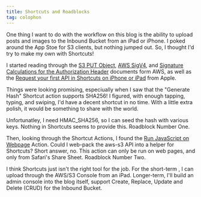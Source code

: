 ```yaml
---
title: Shortcuts and Roadblocks
tag: colophon
---
```


One thing I want to do with the workflow on this blog is the ability to upload posts and images to the Inbound Bucket from an iPad or iPhone. I poked around the App Stoe for S3 clients, but nothing jumped out. So, I thought I'd try to make my own with Shortcuts!

I started reading through the [S3 PUT Object](https://docs.aws.amazon.com/AmazonS3/latest/API/API_PutObject.html), [AWS SigV4](https://docs.aws.amazon.com/AmazonS3/latest/API/sigv4-auth-using-authorization-header.html), and [Signature Calculations for the Authorization Header](https://docs.aws.amazon.com/AmazonS3/latest/API/sig-v4-header-based-auth.html) documents form AWS, as well as the [Request your first API in Shortcuts on iPhone or iPad](https://support.apple.com/guide/shortcuts/request-your-first-api-apd58d46713f/ios) from Apple.

Things were looking promising, especiually when I saw that the "Generate Hash" Shortcut action supports SHA256! I figured, with enough tapping, typing, and swiping, I'd have a decent shortcut in no time. With a little extra polish, it would be something to share with the world.

Unfortunatley, I need HMAC_SHA256, so I can seed the hash with various keys. Nothing in Shortcuts seems to provide this. Roadblock Number One.

Then, looking through the Shortcut Actions, I found the [Run JavaScript on Webpage](https://support.apple.com/guide/shortcuts/intro-to-the-run-javascript-on-webpage-action-apd218e2187d/ios) Action. Could I web-pack the aws-s3 API into a helper for Shortcuts? Short answer, no. This action can only be run on web pages, and only from Safari's Share Sheet. Roadblock Number Two.

I think Shortcuts just isn't the right tool for the job. For the short-term , I can upload through the AWS/S3 Console from an iPad. Longer-term, I'll build an admin console into the blog itself, support Create, Replace, Update and Delete (CRUD) for the Inbound Bucket.